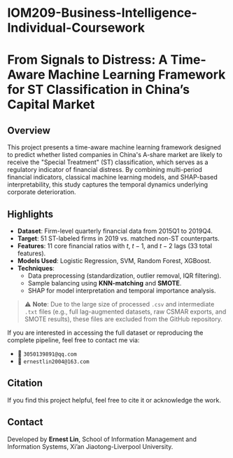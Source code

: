 # IOM209-Business-Intelligence-Individual-Coursework
# From Signals to Distress: A Time-Aware Machine Learning Framework for ST Classification in China’s Capital Market

## Overview

This project presents a time-aware machine learning framework designed to predict whether listed companies in China's A-share market are likely to receive the "Special Treatment" (ST) classification, which serves as a regulatory indicator of financial distress. By combining multi-period financial indicators, classical machine learning models, and SHAP-based interpretability, this study captures the temporal dynamics underlying corporate deterioration.

## Highlights

- **Dataset**: Firm-level quarterly financial data from 2015Q1 to 2019Q4.
- **Target**: 51 ST-labeled firms in 2019 vs. matched non-ST counterparts.
- **Features**: 11 core financial ratios with $t$, $t-1$, and $t-2$ lags (33 total features).
- **Models Used**: Logistic Regression, SVM, Random Forest, XGBoost.
- **Techniques**:
  - Data preprocessing (standardization, outlier removal, IQR filtering).
  - Sample balancing using **KNN-matching** and **SMOTE**.
  - SHAP for model interpretation and temporal importance analysis.

> ⚠️ **Note**: Due to the large size of processed `.csv` and intermediate `.txt` files (e.g., full lag-augmented datasets, raw CSMAR exports, and SMOTE results), these files are excluded from the GitHub repository.

If you are interested in accessing the full dataset or reproducing the complete pipeline, feel free to contact me via:

- 📧 `3050139891@qq.com`
- 📧 `ernestlin2004@163.com`

## Citation

If you find this project helpful, feel free to cite it or acknowledge the work.


## Contact

Developed by **Ernest Lin**, School of Information Management and Information Systems, Xi’an Jiaotong-Liverpool University.
